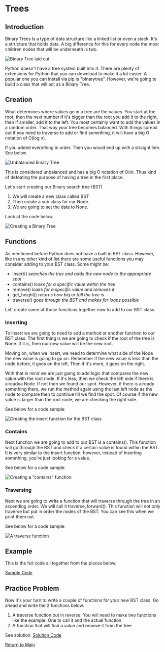 # Trees

## Introduction
Binary Trees is a type of data structure like a linked list or even a stack. It's a structure that holds data. A big difference for this for every node the most children nodes that will be underneath is two. 

![Binary Tree laid out](treeimg1.png)

Python doesn't have a tree system built into it. There are plenty of extensions for Python that you can download to make it a lot easier. A popular one you can install via pip is "binarytree". However, we're going to build a class that will act as a Binary Tree.

## Creation

What determines where values go in a tree are the values. You start at the root, then the next number if it's bigger than the root you add it to the right, then if smaller, add it to the left. You most certainly want to add the values in a random order. That way your tree becomes balanced. With things spread out if you need to traverse to add or find something, it will have a big O notation of O(log n). 

If you added everything in order. Then you would end up with a straight line. See below

![Unbalanced Binary Tree](treeimg2.jpeg)

This is considered unbalanced and has a big O notation of O(n). Thus kind of defeating the purpose of having a tree in the first place. 

Let's start creating our Binary search tree (BST)

1. We will create a new class called BST
2. Then create a sub class for our Node.
3. We are going to set the data to None. 

Look at the code below. 

![Creating a Binary Tree](treeExample1.png)


## Functions

As mentioned before Python does not have a built in BST class. However, like in any other kind of list there are some useful functions you may consider adding to your BST class. Some might be: 

- insert() *searches the tree and adds the new node to the appropriate spot*
- contains() *looks for a specific value within the tree*
- remove() *looks for a specific value and removes it*
- get_height() *returns how big or tall the tree is*
- traverse() *goes through the BST and makes for loops possible*

Let' create some of those functions together now to add to our BST class. 

### Inserting

To insert we are going to need to add a method or another function to our BST class. The first thing is we are going to check if the root of the tree is None. If it is, then our new value will be the new root. 

Moving on, when we insert, we need to determine what side of the Node the new value is going to go on. Remember if the new value is less than the node before, it goes on the left. Then if it's more, it goes on the right. 

With that in mind we are just going to add logic that compares the new value with the root node. If it's less, then we check the left side if there is alreadya Node. If not then we found our spot. However, if there is already something there, we run the method again using the last left node as the node to compare then to continue till we find the spot. Of course if the new value is larger than the root node, we are checking the right side. 

See below for a code sample: 

![Creating the insert function for the BST class](treeExample2.png)

### Contains

Next function we are going to add to our BST is a contains(). This function will go through the BST and check if a certain value is found within the BST. It is very similar to the insert function, however, instead of inserting something, you're just looking for a value. 

See below for a code sample:

![Creating a "contains" function](treeExample3.png)

### Traversing

Next we are going to write a function that will traverse through the tree in an ascending order. We will call it traverse_forward(). This function will not only traverse but put in order the nodes of the BST. You can see this when we print them out. 

See below for a code sample: 

![A traverse function](treeExample3.png)

## Example 

This is the full code all together from the pieces below. 

[Sample Code](3-trees.md)

## Practice Problem

Now it's your turn to write a couple of functions for your new BST class. 
Go ahead and write the 2 functions below:

1. A traverse function but in reverse. You will need to make two functions like the example. One to call it and the actual function.
2. A function that will find a value and remove it from the tree

See solution: 
[Solution Code](solutionTree.py)

[Return to Main](0-welcome.md)
